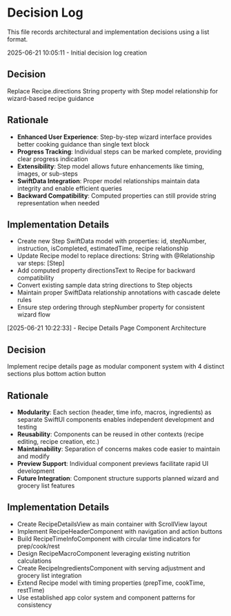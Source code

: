 # Decision Log

This file records architectural and implementation decisions using a list format.

2025-06-21 10:05:11 - Initial decision log creation

## Decision

Replace Recipe.directions String property with Step model relationship for wizard-based recipe guidance

## Rationale

- **Enhanced User Experience**: Step-by-step wizard interface provides better cooking guidance than single text block
- **Progress Tracking**: Individual steps can be marked complete, providing clear progress indication
- **Extensibility**: Step model allows future enhancements like timing, images, or sub-steps
- **SwiftData Integration**: Proper model relationships maintain data integrity and enable efficient queries
- **Backward Compatibility**: Computed properties can still provide string representation when needed

## Implementation Details

- Create new Step SwiftData model with properties: id, stepNumber, instruction, isCompleted, estimatedTime, recipe relationship
- Update Recipe model to replace directions: String with @Relationship var steps: [Step]
- Add computed property directionsText to Recipe for backward compatibility
- Convert existing sample data string directions to Step objects
- Maintain proper SwiftData relationship annotations with cascade delete rules
- Ensure step ordering through stepNumber property for consistent wizard flow

[2025-06-21 10:22:33] - Recipe Details Page Component Architecture

## Decision

Implement recipe details page as modular component system with 4 distinct sections plus bottom action button

## Rationale

- **Modularity**: Each section (header, time info, macros, ingredients) as separate SwiftUI components enables independent development and testing
- **Reusability**: Components can be reused in other contexts (recipe editing, recipe creation, etc.)
- **Maintainability**: Separation of concerns makes code easier to maintain and modify
- **Preview Support**: Individual component previews facilitate rapid UI development
- **Future Integration**: Component structure supports planned wizard and grocery list features

## Implementation Details

- Create RecipeDetailsView as main container with ScrollView layout
- Implement RecipeHeaderComponent with navigation and action buttons
- Build RecipeTimeInfoComponent with circular time indicators for prep/cook/rest
- Design RecipeMacroComponent leveraging existing nutrition calculations
- Create RecipeIngredientsComponent with serving adjustment and grocery list integration
- Extend Recipe model with timing properties (prepTime, cookTime, restTime)
- Use established app color system and component patterns for consistency
